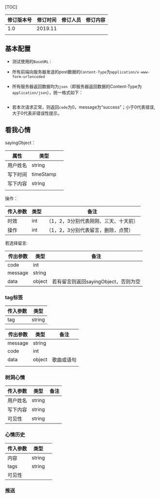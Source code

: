 [TOC]



| 修订版本号 | 修订时间 | 修订人员 | 修订内容 |
| ---------- | -------- | -------- | -------- |
| 1.0        | 2019.11  |          |          |
|            |          |          |          |

## 基本配置

- 测试使用的`BaseURL` : 

- 所有前端向服务器发送的post数据的`Content-Type`为`application/x-www-form-urlencoded`

- 所有服务器返回数据均为`json`（即服务器返回数据的Content-Type为`application/json`），统一格式如下：

  ```json
  
  ```

- 若本次请求正常，则返回`code`为0，message为“success”；小于0代表错误, 大于0代表非错误性提示。



## 看我心情

sayingObject：

| 属性     | 类型      |      |
| -------- | --------- | ---- |
| 用户姓名 | string    |      |
| 写下时间 | timeStamp |      |
| 写下内容 | string    |      |
|          |           |      |

操作：

| 传入参数 | 类型 | 备注                                  |
| -------- | ---- | ------------------------------------- |
| 时效     | int  | （1，2，3分别代表刚刚、三天、十天前） |
| 操作     | int  | （1，2，3分别代表留言，删除，点赞）   |

若选择留言:

| 传出参数 | 类型   | 备注                                 |
| -------- | ------ | ------------------------------------ |
| code     | int    |                                      |
| message  | string |                                      |
| data     | object | 若有留言则返回sayingObject，否则为空 |

### tag标签

| 传入参数 | 类型   |
| -------- | ------ |
| tag      | string |

| 传出参数 | 类型   | 备注       |
| -------- | ------ | ---------- |
| message  | string |            |
| code     | int    |            |
| data     | object | 歌曲或语句 |
|          |        |            |

### 树洞心情

| 传入参数 | 类型   | 备注 |
| -------- | ------ | ---- |
| 用户姓名 | string |      |
| 写下内容 | string |      |
| 可见性   | string |      |

### 心情历史

| 传入参数 | 类型   |      |
| -------- | ------ | ---- |
| 内容     | string |      |
| tags     | string |      |
| 可见性   |        |      |



### 推送





